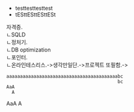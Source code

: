 - testtesttesttest
- tESttESttESttESt
  
자격증.  
ㄴSQLD  
ㄴ정처기.  
ㄴDB optimization  
ㄴ포인터.  
ㄴ온라인테스리스.->생각만일단.->프로젝트 또필함.->  


```
aaaaaaaaaaaaaaaaaaaaaaaaaaaaaaaaaaaaaaaaabc
                                         bc
AaA
  A                                           
```
AaA
  A   


